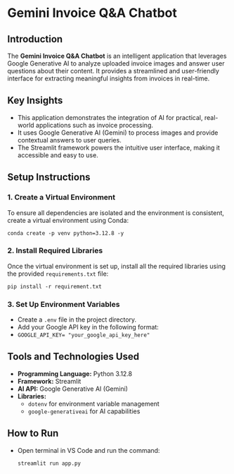 # Gemini Invoice Q&A Chatbot

## Introduction
The **Gemini Invoice Q&A Chatbot** is an intelligent application that leverages Google Generative AI to analyze uploaded invoice images and answer user questions about their content. It provides a streamlined and user-friendly interface for extracting meaningful insights from invoices in real-time.

## Key Insights
- This application demonstrates the integration of AI for practical, real-world applications such as invoice processing.
- It uses Google Generative AI (Gemini) to process images and provide contextual answers to user queries.
- The Streamlit framework powers the intuitive user interface, making it accessible and easy to use.

## Setup Instructions

### 1. Create a Virtual Environment
To ensure all dependencies are isolated and the environment is consistent, create a virtual environment using Conda:

`conda create -p venv python=3.12.8 -y`

### 2. Install Required Libraries
Once the virtual environment is set up, install all the required libraries using the provided `requirements.txt` file:

`pip install -r requirement.txt`

### 3. Set Up Environment Variables
- Create a `.env` file in the project directory.
- Add your Google API key in the following format:
- 
  `GOOGLE_API_KEY= "your_google_api_key_here"`
  
## Tools and Technologies Used
- **Programming Language:** Python 3.12.8
- **Framework:** Streamlit
- **AI API:** Google Generative AI (Gemini)
- **Libraries:**
  - `dotenv` for environment variable management
  - `google-generativeai` for AI capabilities

## How to Run
- Open terminal in VS Code and run the command:
   
   `streamlit run app.py`
